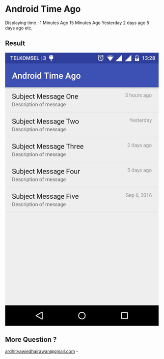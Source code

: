 Android Time Ago
==============================
Displaying time : 
1 Minutes Ago
15 Minutes Ago
Yesterday
2 days ago
5 days ago
etc.

Result
--------------
<img src="screenshotapp.png" width="500"/>



More Question ?
--------------
ardhityawiedhairawan@gmail.com  -

